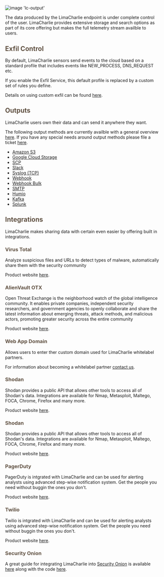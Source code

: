<!-- leave the empty title here... the image below displays the info BUT the platform requires something here -->
# 

![image 'lc-output'](https://storage.googleapis.com/limacharlie-io/brand/logo/lc-output.png)

The data produced by the LimaCharlie endpoint is under complete control of the user. LimaCharlie provides extensive storage and search options as part of its core offering but makes the full telemetry stream availble to users.

## <span style="color:#605142">Exfil Control</span>

By default, LimaCharlie sensors send events to the cloud based on a standard profile that includes events like NEW_PROCESS, DNS_REQUEST etc.

If you enable the Exfil Service, this default profile is replaced by a custom set of rules you define.

Details on using custom exfil can be found [here](./exfil.md).


## <span style="color:#605142">Outputs</span>

LimaCharlie users own their data and can send it anywhere they want. 

The following output methods are currently availble with a general overview [here](./outputs.md). If you have any special needs around output methods please file a ticket [here](https://limacharlie.io/user-ticket).

* [Amazon S3](./outputs.md#amazon-s3)
* [Google Cloud Storage](./outputs.md#google-cloud-storage)
* [SCP](./outputs.md#scp)
* [Slack](./outputs.md#slack)
* [Syslog (TCP)](./outputs.md#syslog-tcp)
* [Webhook](./outputs.md#webhook)
* [Webhook Bulk](./outputs.md#webhook-bulk)
* [SMTP](./outputs.md#smtp)
* [Humio](./outputs.md#humio)
* [Kafka](./outputs.md#kafka)
* [Splunk](./outputs.md#splunk)

## <span style="color:#605142">Integrations</span>

LimaCharlie makes sharing data with certain even easier by offering built in integrations.

### <span style="color:#605142">Virus Total</span>

Analyze suspicious files and URLs to detect types of malware, automatically share them with the security community

Product website [here](https://www.virustotal.com/gui/).

### <span style="color:#605142">AlienVault OTX</span>

Open Threat Exchange is the neighborhood watch of the global intelligence community. It enables private companies, independent security researchers, and government agencies to openly collaborate and share the latest information about emerging threats, attack methods, and malicious actors, promoting greater security across the entire community

Product website [here](https://otx.alienvault.com/).

### <span style="color:#605142">Web App Domain</span>

Allows users to enter ther custom domain used for LimaCharlie whitelabel partners.

For information about becoming a whitelabel partner [contact us](https://limacharlie.io/user-ticket).

### <span style="color:#605142">Shodan</span>

Shodan provides a public API that allows other tools to access all of Shodan's data. Integrations are available for Nmap, Metasploit, Maltego, FOCA, Chrome, Firefox and many more.

Product website [here](https://www.shodan.io/).

### <span style="color:#605142">Shodan</span>


Shodan provides a public API that allows other tools to access all of Shodan's data. Integrations are available for Nmap, Metasploit, Maltego, FOCA, Chrome, Firefox and many more.

Product website [here](https://www.shodan.io/).

### <span style="color:#605142">PagerDuty</span>

PagerDuty is intgrated with LimaCharlie and can be used for alerting analysts using advanced step-wise notification system. Get the people you need without buggin the ones you don't.

Product website [here](https://www.pagerduty.com/).

### <span style="color:#605142">Twilio</span>

Twilio is intgrated with LimaCharlie and can be used for alerting analysts using advanced step-wise notification system. Get the people you need without buggin the ones you don't.

Product website [here](https://www.twilio.com/).

### <span style="color:#605142">Security Onion</span>

A great guide for integrating LimaCharlie into [Security Onion](https://securityonion.net/) is available [here](https://medium.com/@wlambertts/security-onion-limacharlie-befe5e8e91fa) along with the code [here](https://github.com/weslambert/securityonion-limacharlie/).